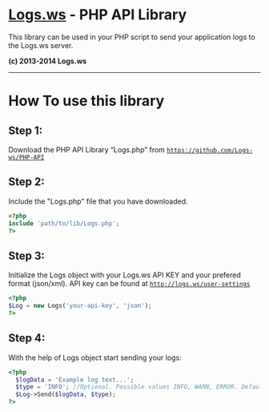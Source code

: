 [Logs.ws](http://logs.ws/) - PHP API Library
==================================================

This library can be used in your PHP script to send your application logs to the Logs.ws server.

**(c) 2013-2014 Logs.ws**

<hr>

# How To use this library #

## Step 1: ##
Download the PHP API Library “Logs.php” from 
<code>https://github.com/Logs-ws/PHP-API</code>

## Step 2: ##
Include the "Logs.php" file that you have downloaded.
```php
<?php
include 'path/to/lib/Logs.php';
?>
```

## Step 3: ##
Initialize the Logs object with your Logs.ws API KEY and your prefered format (json/xml). API key can be found at <code>http://logs.ws/user-settings</code>
```php
<?php
$Log = new Logs('your-api-key', 'json');
?>
```


## Step 4: ##
With the help of Logs object start sending your logs:
```php
<?php
  $logData = 'Example log text...'; 
  $type = 'INFO'; //Optional. Possible values INFO, WARN, ERROR. Default is INFO.
  $Log->Send($logData, $type); 
?>
```
